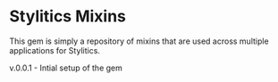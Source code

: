 # Stylitics Mixins

This gem is simply a repository of mixins that are used across multiple
applications for Stylitics.

v.0.0.1 - Intial setup of the gem
